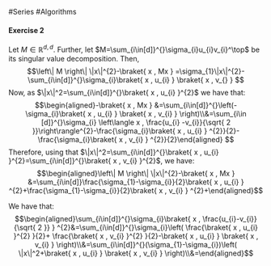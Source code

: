 #Series #Algorithms 

#### Exercise 2
Let $M\in \mathbb{R}^{d,d}$. Further, let $M=\sum_{i\in[d]}^{}\sigma_{i}u_{i}v_{i}^\top$ be its singular value decomposition. Then, $$\left\| M \right\| \|x\|^{2}-\braket{ x , Mx } =\sigma_{1}\|x\|^{2}-\sum_{i\in[d]}^{}\sigma_{i}\braket{ x , u_{i} } \braket{ x , v_{} } $$Now, as $\|x\|^2=\sum_{i\in[d]}^{}\braket{ x , u_{i} }^{2}$ we have that: $$\begin{aligned}-\braket{ x , Mx } &=\sum_{i\in[d]}^{}\left(-\sigma_{i}\braket{ x , u_{i} } \braket{ x , v_{i} } \right)\\&=\sum_{i\in [d]}^{}\sigma_{i} \left\langle x , \frac{u_{i} -v_{i}}{\sqrt{ 2 }}\right\rangle^{2}-\frac{\sigma_{i}\braket{ x , u_{i} } ^{2}}{2}-\frac{\sigma_{i}\braket{ x , v_{i} } ^{2}}{2}\end{aligned} $$Therefore, using that $\|x\|^2=\sum_{i\in[d]}^{}\braket{ x , u_{i} }^{2}=\sum_{i\in[d]}^{}\braket{ x , v_{i} }^{2}$, we have:$$\begin{aligned}\left\| M \right\| \|x\|^{2}-\braket{ x , Mx } &=\sum_{i\in[d]}\frac{\sigma_{1}-\sigma_{i}}{2}\braket{ x , u_{i} } ^{2}+\frac{\sigma_{1}-\sigma_{i}}{2}\braket{ x , v_{i} } ^{2}+\end{aligned}$$

We have that: $$\begin{aligned}\sum_{i\in[d]}^{}\sigma_{i}\braket{ x , \frac{u_{i}-v_{i}}{\sqrt{ 2 }} } ^{2}&=\sum_{i\in[d]}^{}\sigma_{i}\left( \frac{\braket{ x , u_{i} }^{2} }{2}+ \frac{\braket{ x , v_{i} }^{2} }{2}-\braket{ x , u_{i} } \braket{ x , v_{i} } \right)\\&=\sum_{i\in[d]}^{}(\sigma_{1}-\sigma_{i})\left( \|x\|^2+\braket{ x , u_{i} } \braket{ x , v_{i} } \right)\\&=\end{aligned}$$